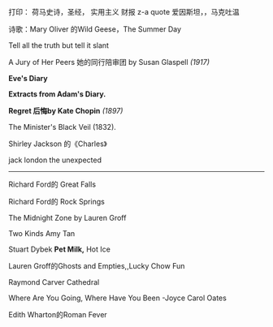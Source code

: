 打印：
荷马史诗，圣经，
实用主义
财报
z-a quote 爱因斯坦，，马克吐温



诗歌：Mary Oliver 的Wild Geese，The Summer Day

Tell all the truth but tell it slant



 A Jury of Her Peers 她的同行陪审团 by Susan Glaspell *(1917)*



 **Eve's Diary**

  **Extracts from Adam's Diary.**

 **Regret 后悔by Kate Chopin** *(1897)*

The Minister's Black Veil (1832).

Shirley Jackson 的《Charles》

jack london the unexpected



---

Richard Ford的 Great Falls  

Richard Ford的 Rock Springs  

The Midnight Zone by Lauren Groff

Two Kinds Amy Tan

Stuart Dybek   **Pet Milk,** Hot Ice

Lauren Groff的Ghosts and Empties,,Lucky Chow Fun

Raymond Carver Cathedral 

Where Are You Going, Where Have You Been -Joyce Carol Oates

Edith Wharton的Roman Fever